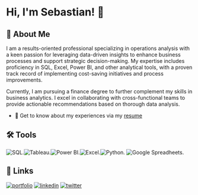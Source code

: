 
# Hi, I'm Sebastian! 👋
## 🚀 About Me
I am a results-oriented professional specializing in operations analysis with a keen passion for leveraging data-driven insights to enhance business processes and support strategic decision-making. My expertise includes proficiency in SQL, Excel, Power BI, and other analytical tools, with a proven track record of implementing cost-saving initiatives and process improvements.

Currently, I am pursuing a finance degree to further complement my skills in business analytics. I excel in collaborating with cross-functional teams to provide actionable recommendations based on thorough data analysis.

- 📄 Get to know about my experiences via my [resume](https://docs.google.com/document/d/1lf4EkviOahKvSlVgqgvszBEnsb3uDeKHwDJvpN8Akv8/edit)



## 🛠 Tools
![SQL.](https://img.shields.io/badge/MySQL-005C84?style=for-the-badge&logo=mysql&logoColor=white)![Tableau.](https://img.shields.io/badge/Tableau-E97627?style=for-the-badge&logo=Tableau&logoColor=white)![Power BI.](https://img.shields.io/badge/PowerBI-F2C811?style=for-the-badge&logo=Power%20BI&logoColor=white)![Excel.](https://img.shields.io/badge/Microsoft_Excel-217346?style=for-the-badge&logo=microsoft-excel&logoColor=white)![Python.](https://img.shields.io/badge/Python-FFD43B?style=for-the-badge&logo=python&logoColor=blue) ![Google Spreadheets.](https://img.shields.io/badge/Google%20Sheets-34A853?style=for-the-badge&logo=google-sheets&logoColor=white)


## 🔗 Links
[![portfolio](https://img.shields.io/badge/my_portfolio-000?style=for-the-badge&logo=ko-fi&logoColor=white)](https://github.com/SebastianRolin/Portfolio)
[![linkedin](https://img.shields.io/badge/linkedin-0A66C2?style=for-the-badge&logo=linkedin&logoColor=white)](https://www.linkedin.com/in/sebastianrolin/)
[![twitter](https://img.shields.io/badge/twitter-1DA1F2?style=for-the-badge&logo=twitter&logoColor=white)](https://x.com/SebastianRolin_)

